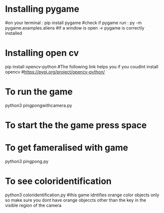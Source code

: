 # Installing pygame 
#on your terminal : 
pip install pygame 
#check if pygame run : 
py -m pygame.examples.aliens 
#if a window is open -> pygame is correctly installed 
# Installing open cv
pip install opencv-python
#The following link helps you if you coudlnt install opencv
#https://pypi.org/project/opencv-python/
# To run the game 
python3 pingpongwithcamera.py
# To start the the game press space 
# To get fameralised with game
python3 pingpong.py
# To see coloridentification
python3 coloridentification.py
#this game idntifies orange color objects only so make sure you dont have orange objeccts other than the key in the visible region of the camera
